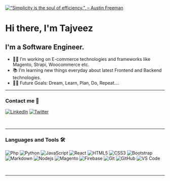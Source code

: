 [![“Simplicity is the soul of efficiency.”, – Austin Freeman](https://pimp-my-readme.webapp.io/pimp-my-readme/wavy-banner?subtitle=%E2%80%93%20Austin%20Freeman&title=%E2%80%9CSimplicity%20is%20the%20soul%20of%20efficiency.%E2%80%9D)](https://pimp-my-readme.webapp.io)

# Hi there, I'm Tajveez

## I'm a Software Engineer.

- 👨‍💻 I’m working on E-commerce technologies and frameworks like Magento, Strapi, Woocommerce etc.
- 📚 I’m learning new things everyday about latest Frontend and Backend technologies.
- 💪🏼 Future Goals: Dream, Learn, Plan, Do, Repeat....


---

### Contact me 📝
[![LinkedIn](https://pimp-my-readme.webapp.io/pimp-my-readme/social-media?social=LinkedIn)](https://www.linkedin.com/in/tajveez/)
[![Twitter](https://pimp-my-readme.webapp.io/pimp-my-readme/social-media?social=Twitter)](https://twitter.com/tajveezrehman)

<br />

---

### Languages and Tools 🛠 

![Php](https://img.shields.io/badge/-Php-564977?style=flat-square&logo=php&logoColor=ffffff)
![Python](http://img.shields.io/badge/-Python-3776AB?style=flat-square&logo=python&logoColor=ffffff)
![JavaScript](https://img.shields.io/badge/-JavaScript-%23F7DF1C?style=flat-square&logo=javascript&logoColor=000000&labelColor=%23F7DF1C&color=%23FFCE5A)
![React](https://img.shields.io/badge/-React-61DAFB?style=flat-square&logo=react&logoColor=ffffff)
![HTML5](https://img.shields.io/badge/-HTML5-%23E44D27?style=flat-square&logo=html5&logoColor=ffffff)
![CSS3](https://img.shields.io/badge/-CSS3-%231572B6?style=flat-square&logo=css3)
![Bootstrap](https://img.shields.io/badge/-Bootstrap-563D7C?style=flat-square&logo=Bootstrap)
![Markdown](https://img.shields.io/badge/-Markdown-000000?style=flat-square&logo=markdown)
![Nodejs](https://img.shields.io/badge/-Nodejs-339933?style=flat-square&logo=Node.js&logoColor=ffffff)
![Magento](https://img.shields.io/badge/-Magento-fb7a0d?style=flat-square&logo=Magento&logoColor=ffffff)
![Firebase](https://img.shields.io/badge/-Firebase-FFCA28?style=flat-square&logo=firebase&logoColor=ffffff)
![Git](https://img.shields.io/badge/-Git-%23F05032?style=flat-square&logo=git&logoColor=%23ffffff)
![GitHub](https://img.shields.io/badge/-GitHub-181717?style=flat-square&logo=github)
![VS Code](http://img.shields.io/badge/-VS%20Code-007ACC?style=flat-square&logo=visual-studio-code&logoColor=ffffff)

<br/>

---

<!-- [![Visitor Counter for tajveez](https://pimp-my-readme.webapp.io/pimp-my-readme/visitor-counter?page=tajveez)](https://pimp-my-readme.webapp.io) -->
